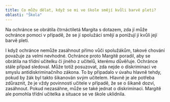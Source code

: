 ```yaml
---
title: Co můžu dělat, když se mi ve škole smějí kvůli barvě pleti?
oblasti: "Škola"
---
```


<p>Na ochránce se obrátila čtrnáctiletá Margita s dotazem, zda jí může ochránce pomoci v případě, že se jí spolužáci smějí a ponižují jí kvůli její barvě pleti. </p><p>I když ochránce nemůže zasáhnout přímo vůči spolužákům, takové chování považuje za velmi nevhodné. Ochránce proto Margitě poradil, aby se obrátila na třídní učitelku či jiného z učitelů, kterému důvěřuje. Ochránce stále případ sledoval. Může totiž posuzovat, zda nejde o diskriminaci ve smyslu antidiskriminačního zákona. To by připadalo v úvahu hlavně tehdy, pokud by žák byl takto šikanován svým učitelem. Hlavně je ale potřeba zdůraznit, že je vždy povinností učitele v případě, že se o šikaně dozví, zasáhnout. Pokud nezasáhne, může se také jednat o diskriminaci. Margitě ale pomohla třídní učitelka a situace se ve škole uklidnila.</p></div>
